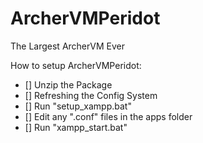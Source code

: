 ArcherVMPeridot
===============

The Largest ArcherVM Ever

How to setup ArcherVMPeridot:

- [] Unzip the Package
- [] Refreshing the Config System
 - [] Run "setup_xampp.bat"
 - [] Edit any ".conf" files in the apps folder
- [] Run "xampp_start.bat"

